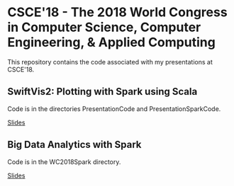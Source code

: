 # CSCE'18 - The 2018 World Congress in Computer Science, Computer Engineering, & Applied Computing

This repository contains the code associated with my presentations at CSCE'18.

## SwiftVis2: Plotting with Spark using Scala

Code is in the directories PresentationCode and PresentationSparkCode.

[Slides](https://docs.google.com/presentation/d/1SGQw_fsb-CXPWsDJcYFANNg7KyshGOy2zzenDx4GWuo/edit?usp=sharing)

## Big Data Analytics with Spark

Code is in the WC2018Spark directory.

[Slides](https://docs.google.com/presentation/d/1W9lIWuI9ekvMH7Xbc5Kc47YapRy36aVBJlhSbcZBcxA/edit?usp=sharing)
